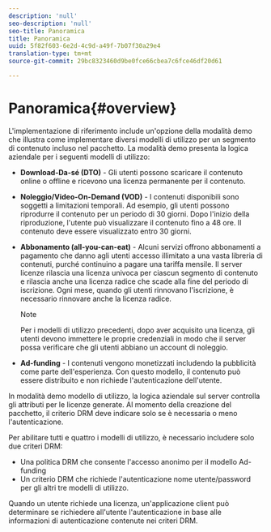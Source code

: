```yaml
---
description: 'null'
seo-description: 'null'
seo-title: Panoramica
title: Panoramica
uuid: 5f82f603-6e2d-4c9d-a49f-7b07f30a29e4
translation-type: tm+mt
source-git-commit: 29bc8323460d9be0fce66cbea7c6fce46df20d61

---
```



# Panoramica{#overview}

L&#39;implementazione di riferimento include un&#39;opzione della modalità demo che illustra come implementare diversi modelli di utilizzo per un segmento di contenuto incluso nel pacchetto. La modalità demo presenta la logica aziendale per i seguenti modelli di utilizzo:

* **Download-Da-sé (DTO)** - Gli utenti possono scaricare il contenuto online o offline e ricevono una licenza permanente per il contenuto.
* **Noleggio/Video-On-Demand (VOD)** - I contenuti disponibili sono soggetti a limitazioni temporali. Ad esempio, gli utenti possono riprodurre il contenuto per un periodo di 30 giorni. Dopo l&#39;inizio della riproduzione, l&#39;utente può visualizzare il contenuto fino a 48 ore. Il contenuto deve essere visualizzato entro 30 giorni.
* **Abbonamento (all-you-can-eat)** - Alcuni servizi offrono abbonamenti a pagamento che danno agli utenti accesso illimitato a una vasta libreria di contenuti, purché continuino a pagare una tariffa mensile. Il server licenze rilascia una licenza univoca per ciascun segmento di contenuto e rilascia anche una licenza radice che scade alla fine del periodo di iscrizione. Ogni mese, quando gli utenti rinnovano l&#39;iscrizione, è necessario rinnovare anche la licenza radice.

   >[!NOTE]
   >
   >Per i modelli di utilizzo precedenti, dopo aver acquisito una licenza, gli utenti devono immettere le proprie credenziali in modo che il server possa verificare che gli utenti abbiano un account di noleggio.

* **Ad-funding** - I contenuti vengono monetizzati includendo la pubblicità come parte dell&#39;esperienza. Con questo modello, il contenuto può essere distribuito e non richiede l&#39;autenticazione dell&#39;utente.

In modalità demo modello di utilizzo, la logica aziendale sul server controlla gli attributi per le licenze generate. Al momento della creazione del pacchetto, il criterio DRM deve indicare solo se è necessaria o meno l&#39;autenticazione.

Per abilitare tutti e quattro i modelli di utilizzo, è necessario includere solo due criteri DRM:

* Una politica DRM che consente l&#39;accesso anonimo per il modello Ad-funding
* Un criterio DRM che richiede l&#39;autenticazione nome utente/password per gli altri tre modelli di utilizzo.

Quando un utente richiede una licenza, un&#39;applicazione client può determinare se richiedere all&#39;utente l&#39;autenticazione in base alle informazioni di autenticazione contenute nei criteri DRM.
